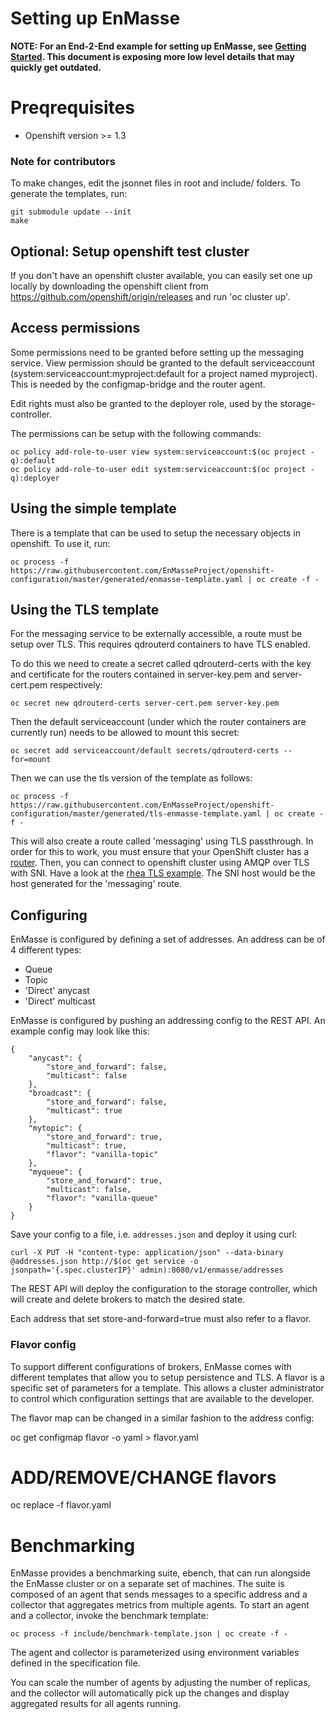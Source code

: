 # Setting up EnMasse

<b>NOTE: For an End-2-End example for setting up EnMasse, see [Getting Started](https://github.com/EnMasseProject/enmasse/blob/master/getting-started/README.md). This document is exposing more low level details that may quickly get outdated.</b>

# Preqrequisites

   * Openshift version >= 1.3

### Note for contributors

To make changes, edit the jsonnet files in root and include/ folders. To generate the templates,
run:

    git submodule update --init
    make

## Optional: Setup openshift test cluster

If you don't have an openshift cluster available, you can easily set one up locally by downloading
the openshift client from https://github.com/openshift/origin/releases and run 'oc cluster up'.

## Access permissions

Some permissions need to be granted before setting up the messaging
service.  View permission should be granted to the default
serviceaccount (system:serviceaccount:myproject:default for a project
named myproject). This is needed by the configmap-bridge and the
router agent.

Edit rights must also be granted to the deployer role, used by the
storage-controller.

The permissions can be setup with the following commands:

    oc policy add-role-to-user view system:serviceaccount:$(oc project -q):default
    oc policy add-role-to-user edit system:serviceaccount:$(oc project -q):deployer

## Using the simple template

There is a template that can be used to setup the necessary objects in
openshift. To use it, run:

    oc process -f https://raw.githubusercontent.com/EnMasseProject/openshift-configuration/master/generated/enmasse-template.yaml | oc create -f -

## Using the TLS template

For the messaging service to be externally accessible, a route must be
setup over TLS. This requires qdrouterd containers to have TLS enabled.

To do this we need to create a secret called qdrouterd-certs with the
key and certificate for the routers contained in server-key.pem and
server-cert.pem respectively:

    oc secret new qdrouterd-certs server-cert.pem server-key.pem

Then the default serviceaccount (under which the router containers are
currently run) needs to be allowed to mount this secret:

    oc secret add serviceaccount/default secrets/qdrouterd-certs --for=mount

Then we can use the tls version of the template as follows:

    oc process -f https://raw.githubusercontent.com/EnMasseProject/openshift-configuration/master/generated/tls-enmasse-template.yaml | oc create -f -

This will also create a route called 'messaging' using TLS passthrough. In order for this to work,
you must ensure that your OpenShift cluster has a
[router](https://docs.openshift.org/latest/install_config/router/index.html#install-config-router-overview). Then, you can connect to openshift cluster using AMQP over TLS with SNI. Have a look at the [rhea TLS example](https://github.com/grs/rhea/blob/master/examples/tls/tls_client.js). The SNI host would be the host generated for the 'messaging' route.

## Configuring

EnMasse is configured by defining a set of addresses. An address can be of 4 different types:

   * Queue
   * Topic
   * 'Direct' anycast
   * 'Direct' multicast

EnMasse is configured by pushing an addressing config to the REST API. An example config may look
like this:

```
{
    "anycast": {
        "store_and_forward": false,
        "multicast": false
    },
    "broadcast": {
        "store_and_forward": false,
        "multicast": true
    },
    "mytopic": {
        "store_and_forward": true,
        "multicast": true,
        "flavor": "vanilla-topic"
    },
    "myqueue": {
        "store_and_forward": true,
        "multicast": false,
        "flavor": "vanilla-queue"
    }
}
```

Save your config to a file, i.e. ```addresses.json``` and deploy it using curl:
    
    curl -X PUT -H "content-type: application/json" --data-binary @addresses.json http://$(oc get service -o jsonpath='{.spec.clusterIP}' admin):8080/v1/enmasse/addresses

The REST API will deploy the configuration to the storage controller, which will create and delete brokers to
match the desired state.

Each address that set store-and-forward=true must also refer to a flavor.

### Flavor config

To support different configurations of brokers, EnMasse comes with different templates that allow
you to setup persistence and TLS. A flavor is a specific set of parameters for a template. This
allows a cluster administrator to control which configuration settings that are available to the
developer.

The flavor map can be changed in a similar fashion to the address config:

   oc get configmap flavor -o yaml > flavor.yaml
   # ADD/REMOVE/CHANGE flavors
   oc replace -f flavor.yaml

# Benchmarking

EnMasse provides a benchmarking suite, ebench, that can run alongside the EnMasse cluster or
on a separate set of machines. The suite is composed of an agent that sends messages to a specific
address and a collector that aggregates metrics from multiple agents. To start an agent and a
collector, invoke the benchmark template:

    oc process -f include/benchmark-template.json | oc create -f -

The agent and collector is parameterized using environment variables defined in the specification
file. 

You can scale the number of agents by adjusting the number of replicas, and the collector will
automatically pick up the changes and display aggregated results for all agents running.
